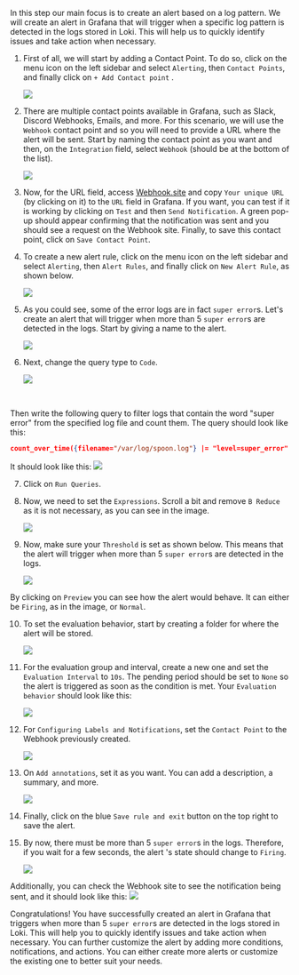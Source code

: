 In this step our main focus is to create an alert based on a log pattern. We will create an alert in Grafana that will trigger when a specific log pattern is detected in the logs stored in Loki. This will help us to quickly identify issues and take action when necessary. 

1. First of all, we will start by adding a Contact Point. To do so, click on the menu icon on the left sidebar and select `Alerting`, then `Contact Points`, and finally click on `+ Add Contact point` .

    ![](../assets/add-contact-point.png)

2. There are multiple contact points available in Grafana, such as Slack, Discord Webhooks, Emails, and more. For this scenario, we will use the `Webhook` contact point and so you will need to provide a URL where the alert will be sent. Start by naming the contact point as you want and then, on the `Integration` field, select `Webhook` (should be at the bottom of the list).

    ![](../assets/webhook.png)

3. Now, for the URL field, access [Webhook.site](https://webhook.site/) and copy `Your unique URL` (by clicking on it) to the `URL` field in Grafana. If you want, you can test if it is working by clicking on `Test` and then `Send Notification`. A green pop-up should appear confirming that the notification was sent and you should see a request on the Webhook site. Finally, to save this contact point, click on `Save Contact Point`.

4. To create a new alert rule, click on the menu icon on the left sidebar and select `Alerting`, then `Alert Rules`, and finally click on `New Alert Rule`, as shown below.

    ![](../assets/new-alert-rule.png)

6. As you could see, some of the error logs are in fact `super error`s. Let's create an alert that will trigger when more than 5 `super error`s are detected in the logs. 
Start by giving a name to the alert.

    ![](../assets/more-than-five.png)

7. Next, change the query type to `Code`. 

    ![](../assets/change-to-code.png)

<br>

Then write the following query to filter logs that contain the word "super error" from the specified log file and count them. The query should look like this:

```json
count_over_time({filename="/var/log/spoon.log"} |= "level=super_error" [10m])
```

It should look like this:
    ![](../assets/query-super-error.png)

7. Click on `Run Queries`.

8. Now, we need to set the `Expressions`. Scroll a bit and remove `B Reduce` as it is not necessary, as you can see in the image.

    ![](../assets/remove-b.png) 

9. Now, make sure your `Threshold` is set as shown below. This means that the alert will trigger when more than 5 `super error`s are detected in the logs.

    ![](../assets/five.png)

By clicking on `Preview` you can see how the alert would behave. It can either be `Firing`, as in the image, or `Normal`.

10. To set the evaluation behavior, start by creating a folder for where the alert will be stored. 

    ![](../assets/new-folder.png)

11. For the evaluation group and interval, create a new one and set the `Evaluation Interval` to `10s`. The pending period should be set to `None` so the alert is triggered as soon as the condition is met. Your `Evaluation behavior` should look like this:

    ![](../assets/evaluation.png)

12. For `Configuring Labels and Notifications`, set the `Contact Point` to the Webhook previously created. 

    ![](../assets/contact-point.png)

13. On `Add annotations`, set it as you want. You can add a description, a summary, and more. 

    ![](../assets/annotations.png)

14. Finally, click on the blue `Save rule and exit` button on the top right to save the alert.

15. By now, there must be more than 5 `super error`s in the logs. Therefore, if you wait for a few seconds, the alert 's state should change to `Firing`. 

    ![](../assets/firing.png)

Additionally, you can check the Webhook site to see the notification being sent, and it should look like this:
    ![](../assets/webhook-request.png)

Congratulations! You have successfully created an alert in Grafana that triggers when more than 5 `super error`s are detected in the logs stored in Loki. This will help you to quickly identify issues and take action when necessary. You can further customize the alert by adding more conditions, notifications, and actions. You can either create more alerts or customize the existing one to better suit your needs. 
